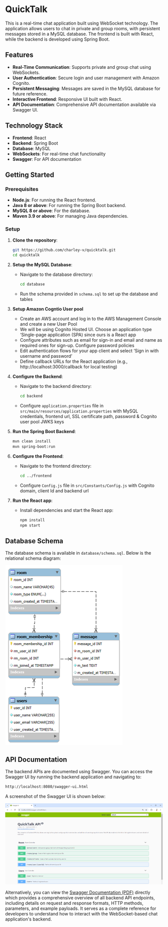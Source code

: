 # QuickTalk

This is a real-time chat application built using WebSocket technology. The application allows users to chat in private and group rooms, with persistent messages stored in a MySQL database. The frontend is built with React, while the backend is developed using Spring Boot.

## Features

- **Real-Time Communication**: Supports private and group chat using WebSockets.
- **User Authentication**: Secure login and user management with Amazon Cognito.
- **Persistent Messaging**: Messages are saved in the MySQL database for future reference.
- **Interactive Frontend**: Responsive UI built with React.
- **API Documentation**: Comprehensive API documentation available via Swagger UI.

## Technology Stack

- **Frontend**: React
- **Backend**: Spring Boot
- **Database**: MySQL
- **WebSockets**: For real-time chat functionality
- **Swagger**: For API documentation

## Getting Started

### Prerequisites

- **Node.js**: For running the React frontend.
- **Java 8 or above**: For running the Spring Boot backend.
- **MySQL 8 or above**: For the database.
- **Maven 3.9 or above**: For managing Java dependencies.

### Setup

1. **Clone the repository**:
    ```bash
    git https://github.com/charley-v/quicktalk.git
    cd quicktalk
    ```

2. **Setup the MySQL Database**:
    - Navigate to the database directory:
      ```bash
      cd database
    - Run the schema provided in `schema.sql` to set up the database and tables

3. **Setup Amazon Cogntio User pool**
    - Create an AWS account and log in to the AWS Management Console and create a new User Pool
    - We will be using Cognito Hosted UI. Choose an application type ‘Single-page application (SPA) since ours is a React app
    - Configure attributes such as email for sign-in and email and name as required ones for sign-up. Configure password policies
    - Edit authentication flows for your app client and select ‘Sign in with username and password’
    - Define callback URLs for the React application (e.g., http://localhost:3000/callback for local testing)

4. **Configure the Backend**:
    - Navigate to the backend directory:
      ```bash
      cd backend
      ```
    - Configure `application.properties` file in `src/main/resources/application.properties` with MySQL credentials, frontend url, SSL certificate path, password & Cognito user pool JWKS keys 

5. **Run the Spring Boot Backend**:
    ```bash
    mvn clean install
    mvn spring-boot:run
    ```

6. **Configure the Frontend**:
    - Navigate to the frontend directory:
      ```bash
      cd ../frontend
      ```
    - Configure `Config.js` file in `src/Constants/Config.js` with Cognito domain, client Id and backend url
    
7. **Run the React app**:
    - Install dependencies and start the React app:
      ```bash
      npm install
      npm start
      ```

## Database Schema

The database schema is available in `database/schema.sql`. Below is the relational schema diagram:

![Schema Diagram](img/schema_diagram.png)


## API Documentation

The backend APIs are documented using Swagger. You can access the Swagger UI by running the backend application and navigating to:

```bash
http://localhost:8080/swagger-ui.html
```

A screenshot of the Swagger UI is shown below:

![Swagger UI](img/swagger_ui.png)

Alternatively, you can view the [Swagger Documentation (PDF)](img/QuickTalk_API_Documentation.pdf) directly which provides a comprehensive overview of all backend API endpoints, including details on request and response formats, HTTP methods, parameters, and example payloads. It serves as a complete reference for developers to understand how to interact with the WebSocket-based chat application's backend.
